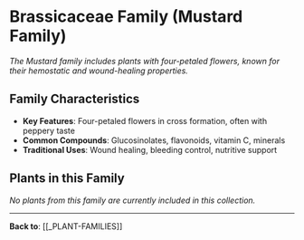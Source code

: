# Brassicaceae Family (Mustard Family)

*The Mustard family includes plants with four-petaled flowers, known for their hemostatic and wound-healing properties.*

## Family Characteristics
- **Key Features**: Four-petaled flowers in cross formation, often with peppery taste
- **Common Compounds**: Glucosinolates, flavonoids, vitamin C, minerals
- **Traditional Uses**: Wound healing, bleeding control, nutritive support

## Plants in this Family

*No plants from this family are currently included in this collection.*

---

**Back to**: [[_PLANT-FAMILIES]]
